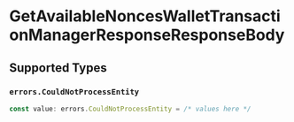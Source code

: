 # GetAvailableNoncesWalletTransactionManagerResponseResponseBody


## Supported Types

### `errors.CouldNotProcessEntity`

```typescript
const value: errors.CouldNotProcessEntity = /* values here */
```

